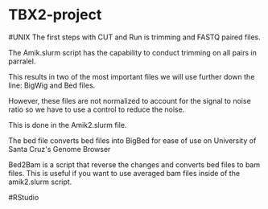 # TBX2-project

#UNIX
The first steps with CUT and Run is trimming and FASTQ paired files.

The Amik.slurm script has the capability to conduct trimming on all pairs in parralel.

This results in two of the most important files we will use further down the line: BigWig and Bed files.

However, these files are not normalized to account for the signal to noise ratio so we have to use a control to reduce the noise.

This is done in the Amik2.slurm file.

The bed file converts bed files into BigBed for ease of use on University of Santa Cruz's Genome Browser

Bed2Bam is a script that reverse the changes and converts bed files to bam files. This is useful if you want to use averaged bam files inside of the amik2.slurm script.

#RStudio

